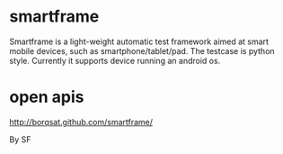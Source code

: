 smartframe
==========

Smartframe is a light-weight automatic test framework aimed at smart mobile devices, such as smartphone/tablet/pad.
The testcase is python style. Currently it supports device running an android os.

open apis
==========

http://borqsat.github.com/smartframe/

By SF
